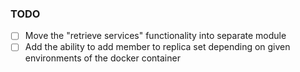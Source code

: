 ### TODO

- [ ] Move the "retrieve services" functionality into separate module
- [ ] Add the ability to add member to replica set depending on given environments of the docker container